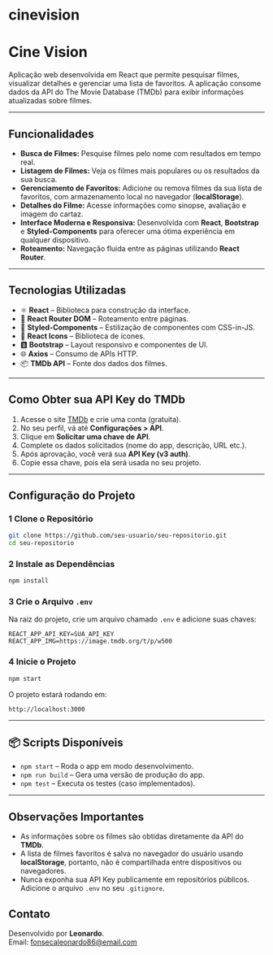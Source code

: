 # cinevision

# Cine Vision

Aplicação web desenvolvida em React que permite pesquisar filmes, visualizar detalhes e gerenciar uma lista de favoritos. A aplicação consome dados da API do The Movie Database (TMDb) para exibir informações atualizadas sobre filmes.

---

## Funcionalidades

- **Busca de Filmes:** Pesquise filmes pelo nome com resultados em tempo real.
-  **Listagem de Filmes:** Veja os filmes mais populares ou os resultados da sua busca.
-  **Gerenciamento de Favoritos:** Adicione ou remova filmes da sua lista de favoritos, com armazenamento local no navegador (**localStorage**).
-  **Detalhes do Filme:** Acesse informações como sinopse, avaliação e imagem do cartaz.
-  **Interface Moderna e Responsiva:** Desenvolvida com **React**, **Bootstrap** e **Styled-Components** para oferecer uma ótima experiência em qualquer dispositivo.
-  **Roteamento:** Navegação fluida entre as páginas utilizando **React Router**.

---

##  Tecnologias Utilizadas

- ⚛️ **React** – Biblioteca para construção da interface.
- 🔗 **React Router DOM** – Roteamento entre páginas.
- 🎨 **Styled-Components** – Estilização de componentes com CSS-in-JS.
- 🎥 **React Icons** – Biblioteca de ícones.
- 🅱️ **Bootstrap** – Layout responsivo e componentes de UI.
- 🌐 **Axios** – Consumo de APIs HTTP.
- 📦 **TMDb API** – Fonte dos dados dos filmes.

---

## Como Obter sua API Key do TMDb 

1. Acesse o site [TMDb](https://www.themoviedb.org/) e crie uma conta (gratuita).
2. No seu perfil, vá até **Configurações > API**.
3. Clique em **Solicitar uma chave de API**.
4. Complete os dados solicitados (nome do app, descrição, URL etc.).
5. Após aprovação, você verá sua **API Key (v3 auth)**.
6. Copie essa chave, pois ela será usada no seu projeto.

---

## Configuração do Projeto

### 1️ Clone o Repositório

```bash
git clone https://github.com/seu-usuario/seu-repositorio.git
cd seu-repositorio
```

### 2️ Instale as Dependências

```bash
npm install
```

### 3️ Crie o Arquivo `.env`

Na raiz do projeto, crie um arquivo chamado `.env` e adicione suas chaves:

```env
REACT_APP_API_KEY=SUA_API_KEY
REACT_APP_IMG=https://image.tmdb.org/t/p/w500
```

### 4️ Inicie o Projeto

```bash
npm start
```

O projeto estará rodando em:

```
http://localhost:3000
```
---

## 📦 Scripts Disponíveis

- `npm start` – Roda o app em modo desenvolvimento.
- `npm run build` – Gera uma versão de produção do app.
- `npm test` – Executa os testes (caso implementados).

---

## Observações Importantes

- As informações sobre os filmes são obtidas diretamente da API do **TMDb**.
- A lista de filmes favoritos é salva no navegador do usuário usando **localStorage**, portanto, não é compartilhada entre dispositivos ou navegadores.
- Nunca exponha sua API Key publicamente em repositórios públicos. Adicione o arquivo `.env` no seu `.gitignore`.

## Contato

Desenvolvido por **Leonardo**.  
Email: fonsecaleonardo86@email.com
